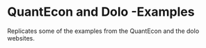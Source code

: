 # QuantEcon and Dolo -Examples
Replicates some of the examples from the QuantEcon and the dolo websites.
